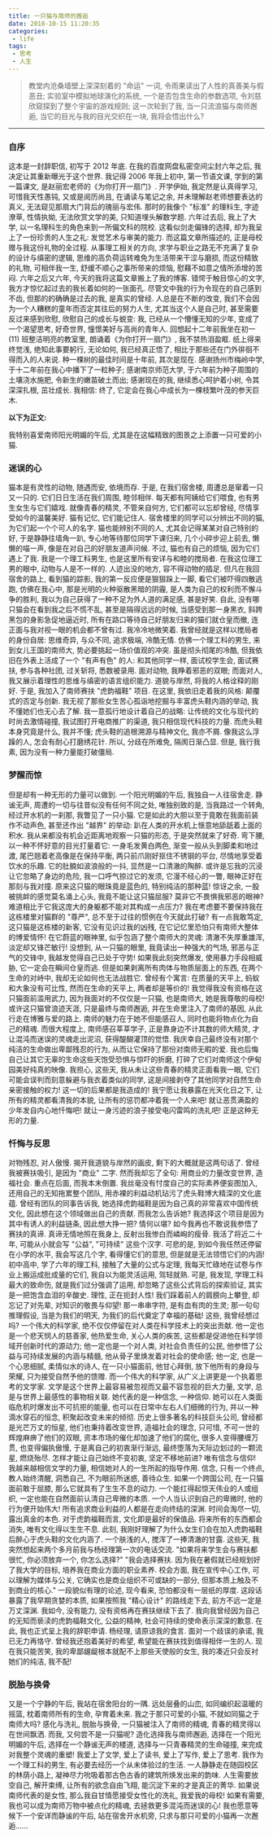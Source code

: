 ```yaml
---
title: 一只猫与南师的邂逅
date: 2018-10-15 11:20:35
categories:
 - life
tags:
 - 思考
 - 人生
---
```


> 教堂内沧桑墙壁上深深刻着的 "命运" 一词, 令雨果读出了人性的真善美与假恶丑; 实验室中模拟地球演化的系统, 一个是否包含生命的参数选项, 令刘慈欣窥探到了整个宇宙的游戏规则; 这一次轮到了我, 当一只流浪猫与南师邂逅, 当它的目光与我的目光交织在一块, 我将会悟出什么?

<!--more-->

------

### **自序**
这本是一封辞职信, 初写于 2012 年底. 在我的百度网盘私密空间尘封六年之后, 我决定让其重新曝光于这个世界.
我记得 2006 年我上初中, 第一节语文课, 学到的第一篇课文, 是赵丽宏老师的《为你打开一扇门》. 开学伊始, 我定然是认真得学习, 可惜我天性愚钝, 又或是阅历尚且, 在诵读与笔记之余, 并未理解赵老师想要表达的真义, 无法窥见那扇大门背后的瑰丽与宏伟. 那时的我像个 "标准" 的理科生, 字迹潦草, 性情执拗, 无法欣赏文学的美, 只知道埋头解数学题.
六年过去后, 我上了大学, 以一名理科生的角色来到一所偏文科的院校. 这看似剑走偏锋的选择, 却为我呈上了一份珍贵的人生之礼: 发觉艺术与审美的能力. 而这篇文章所描述的, 正是母校赠与我这份礼物的全过程. 从事理工相关的方向, 求学与职业之路无不充满了复杂的设计与缜密的逻辑, 思维的高负荷运转难免为生活带来干涩与磨损, 而这份精致的礼物, 可相伴我一生, 舒缓不顺心之事所带来的烦恼, 慰藉不如意之情所添增的苦闷.
六年之后又六年, 今天的我将这篇文章搬上了我的博客. 错愕于触目惊心的文字, 我方才惊忆起过去的我长着如何的一张面孔. 尽管文中我的行为令现在的自己感到不齿, 但那的的确确是过去的我, 是真实的曾经. 人总是在不断的改变, 我们不会因为一个人糟糕的童年而否定其往后的努力人生, 尤其当这个人是自己时, 甚至需要反过来感到欣慰, 欣慰自己的成长与蜕变: 我, 已经从一个懵懂无知的少年, 变成了一个渴望思考, 好奇世界, 憧憬美好与高尚的青年人. 回想起十二年前我坐在初一 (11) 班整洁明亮的教室里, 朗诵着《为你打开一扇门》, 我不禁热泪盈眶. 纸上得来终觉浅, 绝知此事要躬行, 无论如何, 我已经真正悟了, 相比于那些还在门外徘徊不得而入的人来说.
种一棵树的最佳时间是十年前, 其次是现在. 感谢扬州市梅岭中学, 于十二年前在我心中播下了一粒种子; 感谢南京师范大学, 于六年前为种子周围的土壤浇水施肥, 令新生的嫩苗破土而出; 感谢现在的我, 继续悉心呵护着小树, 令其深深扎根, 茁壮成长. 我相信: 终了, 它定会在我心中成长为一棵枝繁叶茂的参天巨木.

**以下为正文:**
&nbsp;

我特别喜爱南师阳光明媚的午后, 尤其是在这幅精致的图景之上添置一只可爱的小猫.

### **迷误的心**
猫本是有灵性的动物, 随遇而安, 依境而存. 于是, 在我们宿舍楼, 周遭总是窜着一只又一只的. 它们日日生活在我们周围, 睦邻相伴. 每天都有阿姨给它们喂食, 也有男生女生与它们嬉戏. 就像青春的精灵, 不管来自何方, 它们都可以忘却曾经, 尽情享受如今的温馨美好.
猫有记忆, 它们能记住人. 宿舍楼里的同学可以分辨出不同的猫, 为它们起一个个可人的名字. 猫也能辨别不同的人, 尤其会记得某某对自己特别的好, 于是静静往墙角一趴, 专心地等待那位同学下课归来, 几个小碎步迎上前去, 懒懒的喵一声, 像是在对自己的好朋友道声问候.
不过, 猫也有自己的烦恼, 因为它们遇上了我. 我是一个理工科男生, 也是这里所有安详与和睦的搅局者. 在我这位理工男的眼中, 动物与人是不一样的. 人迹出没的地方, 容不得动物的插足. 但凡在我回宿舍的路上, 看到猫的踪影, 我的第一反应便是狠狠跺上一脚, 看它们被吓得四散逃跑, 仿佛在我心中, 那是光明的火种驱散黑暗的阴霾, 是人类为自己的权利而不懈斗争的胜利, 我以为自己获得了一种不足为外人道的满足感, 甚是好笑. 自此, 没有哪只猫会在看到我之后不慌不乱, 甚至是隔得远远的时候, 当感受到那一身黑衣, 斜跨黑包的身影急促地逼近时, 所有在路口等待自己好朋友归来的猫们就仓皇而撤, 连正面与我对视一眼的机会都不曾有过. 我冷冷地微笑着.
我曾经就是这样以搅局者的身份自居: 思维奇异, 与众不同, 追求极端, 冷酷无情. 仿佛一个理工科的男生, 来到女儿王国的南师大, 势必要挑起一场价值观的冲突.
虽是彻头彻尾的冷酷, 但我依旧在外表上活成了一个 "有声有色" 的人: 和其他同学一样, 面试校学生会, 面试赛扶, 参与各种社团, 过关斩将, 悉数被录用. 面对动物, 我睁着邪恶的双眼; 而面对人, 我又展示着理性的思维与缜密的语言组织能力. 道貌与岸然, 将我的人格诠释的刚好.
于是, 我加入了南师赛扶 "虎韵福鞋" 项目. 在这里, 我依旧走着我的风格: 颠覆式的否定与创新. 我无视了那些女生苦心孤诣地挖掘与丰富虎头鞋内涵的举动, 我不懂她们也无心去了解. 我一意孤行地设计着自己的战略: 让传统的文化与现代的时尚去激情碰撞, 我试图打开电商推广的渠道, 我只相信现代科技的力量. 而虎头鞋本身究竟是什么, 我并不懂; 虎头鞋的追根溯源与精神文化, 我亦不屑. 像我这么浮躁的人, 怎会有耐心打磨绣花针. 所以, 分歧在所难免, 隔阂日渐凸显. 但是, 我行我素, 因为没有一种力量能打破僵局.

### **梦醒而惊**
但是却有一种无形的力量可以做到.
一个阳光明媚的午后, 我独自一人往宿舍走. 静谧无声, 周遭的一切与往昔似没有任何不同之处, 唯独别致的是, 当我路过一个转角, 经过开水机的一刹那, 我瞥见了一只小猫. 它是如此的大胆以至于竟敢在我面前装作不动声色, 甚至还作出 "越界" 的举动: 趴在人类的开水机上惬意地舔舐着上面的积水. 我从来都没有机会近距离地观察一只猫的形态, 于是突然就来了好奇. 弯下腰, 以一种不怀好意的目光打量着它: 一身毛发黄白两色, 渐变一般从头到脚柔和地过渡, 尾巴翘着老高像是在保持平衡, 两只前爪刚好抠住不锈钢的平台, 尽情地享受着饮水的乐趣. 它的肚腩如波浪般的一抖, 显然是一口清澈的陶醉. 或许是忘我的沉浸让它忽略了身边的危险, 我一口呼气掠过它的发须, 它漫不经心的一瞥, 眼神正好在那刻与我对撞.
原来这只猫的眼珠竟是蓝色的, 特别纯洁的那种蓝! 惊讶之余, 一股被挑衅的感觉莫名涌上心头, 我竟不能让这只猫屈服? 莫非它不畏惧我邪恶的眼神? 难道相比于它我这庞大的身躯都不能对其构成一点压力? 我在考虑要不要保持我在这栋楼里对猫群的 "尊严", 总不至于过往的惯例在今天就此打破?
有一点我敢笃定, 这只猫是这栋楼的新客, 它没有见识过我的凶残, 在它记忆里恐怕只有南师大整体的博爱情怀!
在它蔚蓝的眼神里, 似乎包涵了整个南师大的灵魂: 清澈不失厚重雄浑, 淡定却又锋芒敏行! 没想到, 从一只猫的眼里, 我竟读出一种强大的气场, 邪恶与正气的交锋中, 我越发觉得自己已处于守势!
如果我此刻突然爆发, 使用暴力手段相威胁, 它一定会在瞬间仓皇而逃. 但是如果剥离所有肉体与物质层面上的东西, 在两个生命的对峙中, 我却无论如何也无法战胜它. 曾经有个寓言: 在质量的天平上, 蚂蚁和大象没有可比性, 然而在生命的天平上, 两者却是等价的!
我觉得我没有资格在这只猫面前滥用武力, 因为我面对的不仅仅是一只猫, 也是南师大, 她是我尊敬的母校!
或许这只猫曾浪迹天涯, 只是最终与南师邂逅, 并在生命里注入了南师的基因, 从此行走在博雅与爱的路上. 南师的魅力在于她不但能感召人, 同时也能将物点化为自己的精魂. 而很大程度上, 南师感召莘莘学子, 正是靠身边不计其数的师大精灵, 才让混沌而迷误的灵魂走出泥沼, 获得醍醐灌顶的觉悟.
我庆幸自己最终没有对那个纯洁的生命做出卑鄙残忍的行为, 从而让它保持了那份对南师无暇的爱. 我也后悔自己让其它无辜的生命这些天饱受恐惧与惊吓的折磨, 打碎了它们对南师这个伊甸园美好纯真的映像. 我担心, 这些天, 我从未让这些青春的精灵正面看我一眼, 它们可能会误判而刻意躲避与我衣着类似的同学, 这是间接剥夺了其他同学对自然生命亲密接触的权力! 这一切的后果都是我造成的! 我宁愿让我暴露在光天化日之下, 让所有的精灵都看清我的本貌, 让所有的惩罚都冲着我一个人来吧!
就让恶贯满盈的少年发自内心地忏悔吧! 就让一身污迹的浪子接受电闪雷鸣的洗礼吧!
正是这种无形的力量.

### **忏悔与反思**
对物残忍, 对人傲慢. 揭开我道貌与岸然的画皮, 剩下的大概就是这两句话了. 曾经我被赛扶吸引, 是因为 "商业" 二字. 然而我却忘了全句: 用商业的力量改变世界, 造福社会. 重点在后面, 而我本末倒置. 我丝毫没有忖度自己的实际素养便妄图加入, 还用自己的无知拖累整个团队, 用赤裸的利益动机玷污了虎头鞋博大精深的文化底蕴. 曾经有团队的同事告诉我, 她选择虎韵福鞋是因为自己真的非常喜欢中国传统文化, 因此想在这个领域做出自己的贡献. 而我怎么告诉她? 我选择这个项目是因为其中有诱人的利益链条, 因此想大挣一把? 情何以堪?
如今我再也不敢说我参悟了赛扶的真谛. 真谛无情地照在我身上, 反射出我惨白而嶙峋的瘦骨. 我活了将近二十年, 可能从小就会写 "公益", "可持续" 这些个汉字. 可悲的是, 到如今我任然还停留在小学的水平, 我会写这几个字, 看得懂它们的意思, 但是就是无法领悟它们的内涵! 初中高中, 学了六年的理工科, 接触了大量的公式与定理, 我每天忙碌地在试卷与作业上搬运成批成量的它们, 我自以为能灵活运用, 驾轻就熟. 可是, 我发现, 学理工科最大的致命伤, 就是我们过分强调了运用, 却忽略了这些公式背后的探索验证, 其实是一把饱含血泪的辛酸史. 理性, 正在扼封人性! 我们踩着前人的肩膀向上攀登, 却忘记了对先辈, 对知识的敬畏与仰望! 那一串串字符, 是有血有肉的生灵; 那一句句推理假设, 当是为我们的明天, 为我们的后代奠定了幸福的基础!
这些, 我曾经想过吗?
一个伟大的科学家, 绝不仅仅停留在对人类在科学技术上的突出贡献. 他一定也是一个悲天悯人的慈善家, 他热爱生命, 关心人类的疾苦, 这些都是促进他在科学领域开创新时代的源动力; 他一定也是一个对人类, 对社会负责任的公民, 他参悟了公益与可持续发展的内涵与精髓, 他从骨子里焕发着对社会的使命感; 他一定, 也是一个心思细腻, 柔情似水的诗人, 在一只小猫面前, 他甘心拜倒, 放下他所有的身段与荣耀, 只为接受自然予他的馈赠.
而一个伟大的科学家, 从广义上讲更是一个执着思考的文学家. 文学是这个世界上最容易被忽视而又最不容忽视的巨大力量, 文学, 总是与世界上最感性的事物相关联. 她代表的是一种信念, 一种信仰. 她可以在人类面临危机时爆发出不可抗拒的能量, 也可以在日常中左右人们细微的行为, 并以一种滴水穿石的恒念, 积聚起改变未来的倾彻.
历史上很多著名的科技巨头公司, 曾经都是光芒万丈的恒星, 他们也秉持着改变世界, 造福社会的理念, 只可惜, 不可一世的辉煌麻痹了他们的双眼, 资本市场的催化却加速了他们的腐化, 很多人变得腰缠万贯, 也变得偏执傲慢, 于是离自己的初衷渐行渐远, 最终堕落为天际边划过的一颗流星, 燃烧殆尽.
怎样才能让自己始终不变初衷, 坚定不移地前进? 唯有信念与信仰! 我越来越相信文学的力量, 相信她对人的一生所起的指导作用. 信念, 只有一个终点, 教人始终清醒, 洞悉自己, 不为眼前所迷惑, 善待众生. 如果一个跨国公司, 在一只猫面前敢于屈膝, 那么它就具有了生生不息的动力. 一个能扛得起惊天伟业的人或组织, 一定也能在自然面前认清自己卑微的本质. 一个人当认识到自己的卑微时, 他的行为便开始伟大!
所有追求商业利益的人都是在走向终结的深渊. 时间会淘尽一切, 露出真金的本色. 对于虎韵福鞋而言, 文化即是最好的保值品. 将来所有的东西都会消失, 唯有文化得以生生不息. 此刻, 我刚好理解了为什么女生们会在加入虎韵福鞋后醉心于虎头鞋的文化内涵了.
一个肤浅的人, 搅浑了一捧清澈的甘露.
这些天, 我突然想起来两个多月前我与杨经理第一次的电话交流. "如果将来学生会与赛扶都很忙, 你必须放弃一个, 你怎么选择?" "我会选择赛扶. 因为我在暑假就已经规划好了我大学的目标, 培养我在商业方面的职业素养. 校会方面, 我在宣传中心工作, 可以理解为媒体与公关, 它确实也是商业组织不可或缺的一部分, 但那本质上触及不到商业的核心." 一段貌似有理的论述, 现今看来, 恐怕都没有一层纸的厚度. 这段话暴露了我早期贪婪的本质, 如果按照我 "精心设计" 的路线走下去, 前方不远一定是万丈深渊.
我如今, 没有能力, 没有资格再在赛扶继续下去了. 我向我曾经因为自己的无知而亵渎的虎韵福鞋文化, 公益的精神, 社会可持续的使命表示深深的歉意. 在此, 我也正式呈上我的辞职申请.
杨经理, 请原谅我的食言. 面对一个歧误的承诺, 我已无力再恪守.
曾经我还抱着美好的希望, 希望能在赛扶找到值得相伴一生的人. 现在我只能苦笑, 我的卑鄙龌龊根本就配不上那些天使般的女生, 我的凑近只会反衬她们的纯洁, 我不配!

### **脱胎与换骨**
又是一个宁静的午后, 我站在宿舍阳台的一隅. 远处层叠的山峦, 如同编织起温暖的摇篮, 枕着南师所有的生命, 孕育着未来.
我之于那只可爱的小猫, 不就如同猫之于南师大吗? 感化与洗礼, 脱胎与换骨, 一只猫被注入了南师的精魂, 青春的精灵得以在世间飘洒. 而我, 又何尝不是一只猫呢? 造化选择我与南师邂逅, 选择在一个阳光明媚的午后, 选择在一个静谧无声的楼道, 选择与一只青春精灵的生命碰撞, 来完成对我整个灵魂的重塑!
我爱上了文学, 爱上了读书, 爱上了写作, 爱上了思考. 我作为一个理工科的男生, 有必要去经历一个从未体验过的生活. 一人静静走在随园校区的林荫小路上, 凝神尽力吮吸着那古色古香的建筑所焕发出来的韵味. 人生需要放空自己, 解开束缚, 让所有的欲念自由飞翔, 能沉淀下来的才是真正的菁华.
如果说南师代表的是女性, 那么我自甘情愿接受女性化的洗礼, 我爱我的母校! 如果有需要, 我也可以成为南师万物中被点化的精魂, 去拯救更多混沌而迷误的心!
我也愿意等候下一个安详而静谧的午后, 站在宿舍开水机旁, 只求与那只可爱的小猫再一次邂逅......

